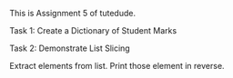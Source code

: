 This is Assignment 5 of tutedude.

Task 1: Create a Dictionary of Student Marks

Task 2: Demonstrate List Slicing 

Extract elements from list.
Print those element in reverse.
